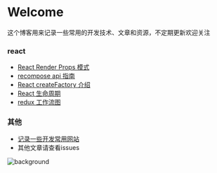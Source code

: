 # Welcome

这个博客用来记录一些常用的开发技术、文章和资源，不定期更新欢迎关注

### react
* [React Render Props 模式](https://github.com/monsterooo/blog/issues/17)
* [recompose api 指南](https://github.com/monsterooo/blog/issues?utf8=%E2%9C%93&q=recompose)
* [React createFactory 介绍](https://github.com/monsterooo/blog/issues/6)
* [React 生命周期](http://projects.wojtekmaj.pl/react-lifecycle-methods-diagram/)
* [redux 工作流图](https://github.com/uanders/react-redux-cheatsheet)

### 其他
* [记录一些开发常用网站](https://github.com/monsterooo/blog/issues/3)
* 其他文章请查看issues

![background](https://user-images.githubusercontent.com/18432680/38684012-4f6d0790-3ea1-11e8-90ae-adbdf8500c86.jpg)
